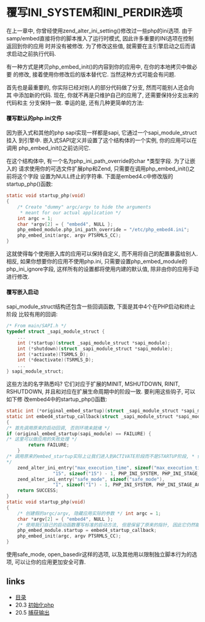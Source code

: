 # 覆写INI_SYSTEM和INI_PERDIR选项

在上一章中, 你曾经使用zend_alter_ini_setting()修改过⼀些php的ini选项. 由于samp/embed直接将你的脚本推入了运行时模式, 因此许多重要的INI选项在控制返回到你的应用 时并没有被修改. 为了修改这些值, 就需要在主引擎启动之后而请求启动之前执行代码.有一种方式是拷贝php_embed_init()的内容到你的应用中, 在你的本地拷贝中做必要 的修改, 接着使用你修改后的版本替代它. 当然这种方式可能会有问题.
首先也是最重要的, 你实际已经对别人的部分代码做了分支, 然而可能别人还会向其 中添加新的代码. 现在, 你就不再是只维护自己的应用了, 还需要保持分支出来的代码和主 分支保持一致. 幸运的是, 还有几种更简单的方法:
#### 覆写默认的php.ini文件
因为嵌入式和其他的php sapi实现一样都是sapi, 它通过⼀个sapi_module_struct挂入 到引擎中. 嵌入式SAPI定义并设置了这个结构体的一个实例, 你的应用可以在调用 php_embed_init()之前访问它.
在这个结构体中, 有一个名为php_ini_path_override的char *类型字段. 为了让嵌入的 请求使用你的可选文件扩展php和Zend, 只需要在调用php_embed_init()之前将这个字段 设置为NULL终止的字符串. 下面是embed4.c中修改版的startup_php()函数:
````c
static void startup_php(void){    /* Create "dummy" argc/argv to hide the arguments     * meant for our actual application */    int argc = 1;    char *argv[2] = { "embed4", NULL };    php_embed_module.php_ini_path_override = "/etc/php_embed4.ini";    php_embed_init(argc, argv PTSRMLS_CC);}````
这就使得每个使用嵌入库的应用可以保持自定义, 而不用将自己的配置暴露给别人. 相反, 如果你想要你的应用不使用php.ini, 只需要设置php_embed_module的 php_ini_ignore字段, 这样所有的设置都将使用内建的默认值, 除非由你的应用手动进行修改.
#### 覆写嵌入启动
sapi_module_struct结构还包含⼀些回调函数, 下面是其中4个在PHP启动和终止阶段 比较有用的回调:
````c
/* From main/SAPI.h */typedef struct _sapi_module_struct {    ...    int (*startup)(struct _sapi_module_struct *sapi_module);    int (*shutdown)(struct _sapi_module_struct *sapi_module);    int (*activate)(TSRMLS_D);    int (*deactivate)(TSRMLS_D);    ...} sapi_module_struct;````
这些方法的名字熟悉吗? 它们对应于扩展的MINIT, MSHUTDOWN, RINIT, RSHUTDOWN, 并且和对应在扩展生命周期中的阶段⼀致. 要利用这些钩子, 可以如下修 改embed4中的startup_php()函数:

````c
static int (*original_embed_startup)(struct _sapi_module_struct *sapi_module);static int embed4_startup_callback(struct _sapi_module_struct *sapi_module){/* 首先调用原来的启动回调, 否则环境未就绪 */if (original_embed_startup(sapi_module) == FAILURE) {/* 这里可以做应用的失败处理 */        return FAILURE;    }/* 调用原来的embed_startup实际上让我们进入到ACTIVATE阶段而不是STARTUP阶段, * 但是我们仍然可以修改多数INI_SYSTEM和INI_PERDIR选项.*/    zend_alter_ini_entry("max_execution_time", sizeof("max_execution_time"),                 "15", sizeof("15") - 1, PHP_INI_SYSTEM, PHP_INI_STAGE_ACTIVATE);    zend_alter_ini_entry("safe_mode", sizeof("safe_mode"),                 "1", sizeof("1") - 1, PHP_INI_SYSTEM, PHP_INI_STAGE_ACTIVATE);    return SUCCESS;}
static void startup_php(void){	/* 创建假的argc/argv, 隐藏应用实际的参数 */ int argc = 1;	char *argv[2] = { "embed4", NULL };	/* 使用我们自己的启动函数覆写标准的启动方法, 但是保留了原来的指针, 因此它仍然能够被调用到 */ original_embed_startup = 	php_embed_module.startup;	php_embed_module.startup = embed4_startup_callback;    php_embed_init(argc, argv PTSRMLS_CC);}
````

使用safe_mode, open_basedir这样的选项, 以及其他用以限制独立脚本行为的选项, 可以让你的应用更加安全可靠.
## links
   * [目录](</book/preface.md>)
   * 20.3 [初始化php](</book/chapt20/20.3.md>)
   * 20.5 [捕获输出](</book/chapt20/20.5.md>)
